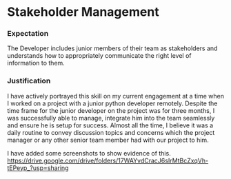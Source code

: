 # Stakeholder Management

### Expectation
The Developer includes junior members of their team as stakeholders and understands how to appropriately communicate the right level of information to them.

### Justification
I have actively portrayed this skill on my current engagement at a time when I worked on a project with a junior python developer remotely. Despite the time frame for the junior developer on the project was for three months, I was successfully able to manage, integrate him into the team seamlessly and ensure he is setup for success. Almost all the time, I believe it was a daily routine to convey discussion topics and concerns which the project manager or any other senior team member had with our project to him.

I have added some screenshots to show evidence of this.
https://drive.google.com/drive/folders/17WAYvdCracJ6sIrMtBcZxqVh-tEPeyp_?usp=sharing